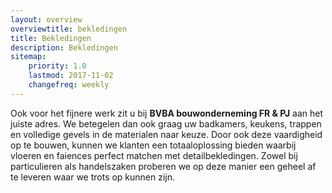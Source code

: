 ```yaml
---
layout: overview
overviewtitle: bekledingen
title: Bekledingen
description: Bekledingen
sitemap:
    priority: 1.0
    lastmod: 2017-11-02
    changefreq: weekly
---
```

Ook voor het fijnere werk zit u bij **BVBA bouwonderneming FR & PJ** aan het juiste adres. We betegelen dan ook graag uw badkamers, keukens, trappen en volledige gevels in de materialen naar keuze. Door ook deze vaardigheid op te bouwen, kunnen we klanten een totaaloplossing bieden waarbij vloeren en faiences perfect matchen met detailbekledingen. Zowel bij particulieren als handelszaken proberen we op deze manier een geheel af te leveren waar we trots op kunnen zijn.
